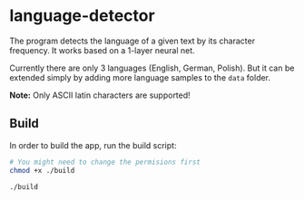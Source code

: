 # language-detector

The program detects the language of a given text by its character frequency. It works based on a 1-layer neural net.

Currently there are only 3 languages (English, German, Polish). But it can be extended simply by adding more language samples to the `data` folder.

**Note:** Only ASCII latin characters are supported!

## Build

In order to build the app, run the build script:

```bash
# You might need to change the permisions first
chmod +x ./build

./build
```
